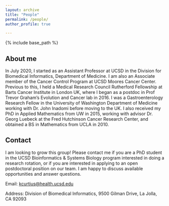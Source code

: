 ```yaml
---
layout: archive
title: "People"
permalink: /people/
author_profile: true

---
```


{% include base_path %}



<h2>About me </h2>

In July 2020, I started as an Assistant Professor at UCSD in the Division for Biomedical Informatics, Department of Medicine. I am also an Associate member of the Cancer Control Program at UCSD Moores Cancer Center. Previous to this, I held a Medical Research Council Rutherford Fellowship at Barts Cancer Institute in London UK, where I began as a postdoc in Prof Trevor Graham’s Evolution and Cancer lab in 2016. I was a Gastroenterology Research Fellow in the University of Washington Department of Medicine working with Dr. John Inadomi before moving to the UK. I also received my PhD in Applied Mathematics from UW in 2015, working with advisor Dr. Georg Luebeck at the Fred Hutchinson Cancer Research Center, and obtained a BS in Mathematics from UCLA in 2010. 


<h2>Contact</h2>

I am looking to grow this group! Please contact me if you are a PhD student in the UCSD Bioinformatics & Systems Biology program interested in doing a research rotation, or if you are interested in applying to an open postdoctoral position on our team. I am happy to discuss available opportunities and answer questions. 

Email: kcurtius@health.ucsd.edu

Address: Division of Biomedical Informatics, 9500 Gilman Drive, La Jolla, CA 92093

